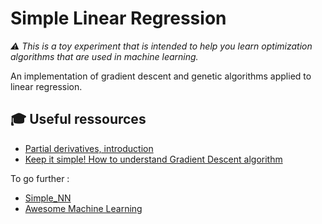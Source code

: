 # Simple Linear Regression
*⚠ This is a toy experiment that is intended to help you learn optimization algorithms that are used in machine learning.*

An implementation of gradient descent and genetic algorithms applied to linear regression.

## 🎓 Useful ressources

 - [Partial derivatives, introduction](https://www.youtube.com/watch?v=AXqhWeUEtQU)
 - [Keep it simple! How to understand Gradient Descent algorithm](https://www.kdnuggets.com/2017/04/simple-understand-gradient-descent-algorithm.html)
 
 To go further :
 - [Simple_NN](https://github.com/maxlorenz/Simple_NN)
 - [Awesome Machine Learning](https://github.com/josephmisiti/awesome-machine-learning)
